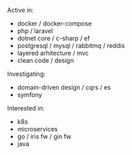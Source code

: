 Active in:
- docker / docker-compose
- php / laravel
- dotnet core / c-sharp / ef
- postgresql / mysql / rabbitmq / reddis
- layered arhitecture / mvc
- clean code / design

Investigating:
- domain-driven design / cqrs / es
- symfony

Interested in:
- k8s
- microservices
- go / iris fw / gin fw
- java
